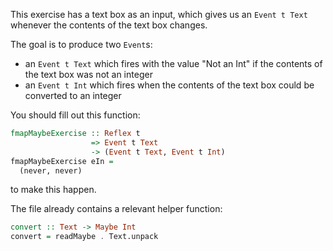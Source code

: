 
This exercise has a text box as an input, which gives us an `Event t Text` whenever the contents of the text box changes.

The goal is to produce two `Event`s:

- an `Event t Text` which fires with the value "Not an Int" if the contents of the text box was not an integer
- an `Event t Int` which fires when the contents of the text box could be converted to an integer

You should fill out this function:

```haskell
fmapMaybeExercise :: Reflex t 
                  => Event t Text 
                  -> (Event t Text, Event t Int)
fmapMaybeExercise eIn =
  (never, never)
```

to make this happen.

The file already contains a relevant helper function:
```haskell
convert :: Text -> Maybe Int
convert = readMaybe . Text.unpack
```

